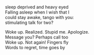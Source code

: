 sleep deprived and heavy eyed  
Falling asleep when I wish that I  
could stay awake, tango with you:  
stimulating talk for two?  
  
Woke up. Realized. Stupid me. Apologize.  
Message you? Perhaps call too  
Woke up. Not again! Fingers fly  
Words to regret, time goes by  